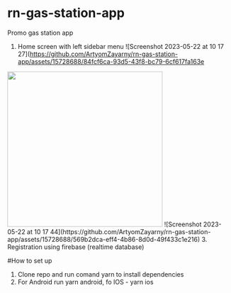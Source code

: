 # rn-gas-station-app

Promo gas station app
1. Home screen with left sidebar menu
![Screenshot 2023-05-22 at 10 17 27](https://github.com/ArtyomZayarny/rn-gas-station-app/assets/15728688/84fcf6ca-93d5-43f8-bc79-6cf617fa163e
<img src="https://github.com/ArtyomZayarny/rn-gas-station-app/assets/15728688/84fcf6ca-93d5-43f8-bc79-6cf617fa163e.png" width="350" height="350">
![Screenshot 2023-05-22 at 10 17 44](https://github.com/ArtyomZayarny/rn-gas-station-app/assets/15728688/569b2dca-eff4-4b86-8d0d-49f433c1e216)
3. Registration using firebase (realtime database)

#How to set up
1. Clone repo and run comand yarn to install dependencies
2. For Android run yarn android, fo IOS - yarn ios
